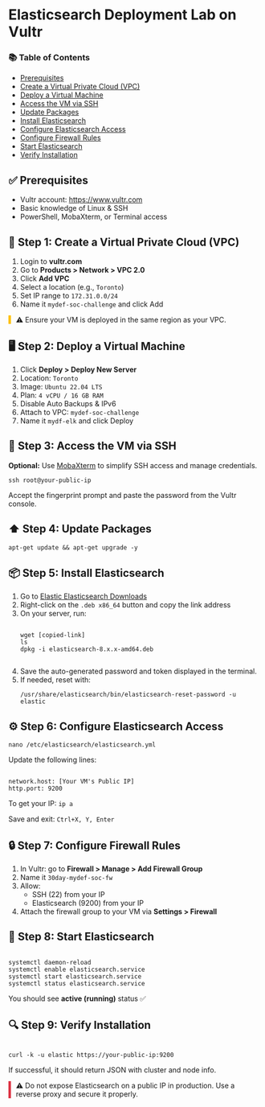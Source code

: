 <h1>Elasticsearch Deployment Lab on Vultr</h1>

<nav>
  <h3>📚 Table of Contents</h3>
  <ul>
    <li><a href="#prerequisites">Prerequisites</a></li>
    <li><a href="#vpc">Create a Virtual Private Cloud (VPC)</a></li>
    <li><a href="#vm">Deploy a Virtual Machine</a></li>
    <li><a href="#ssh">Access the VM via SSH</a></li>
    <li><a href="#update">Update Packages</a></li>
    <li><a href="#install">Install Elasticsearch</a></li>
    <li><a href="#configure">Configure Elasticsearch Access</a></li>
    <li><a href="#firewall">Configure Firewall Rules</a></li>
    <li><a href="#start">Start Elasticsearch</a></li>
    <li><a href="#verify">Verify Installation</a></li>
  </ul>
</nav>

<h2 id="prerequisites">✅ Prerequisites</h2>
<ul>
  <li>Vultr account: <a href="https://www.vultr.com" target="_blank">https://www.vultr.com</a></li>
  <li>Basic knowledge of Linux & SSH</li>
  <li>PowerShell, MobaXterm, or Terminal access</li>
</ul>

<h2 id="vpc">🧩 Step 1: Create a Virtual Private Cloud (VPC)</h2>
<ol>
  <li>Login to <strong>vultr.com</strong></li>
  <li>Go to <strong>Products > Network > VPC 2.0</strong></li>
  <li>Click <strong>Add VPC</strong></li>
  <li>Select a location (e.g., <code>Toronto</code>)</li>
  <li>Set IP range to <code>172.31.0.0/24</code></li>
  <li>Name it <code>mydef-soc-challenge</code> and click Add</li>
</ol>
<div class="note" style="border-left: 5px solid #ffc107; padding-left: 10px;">
  ⚠️ Ensure your VM is deployed in the same region as your VPC.
</div>

<h2 id="vm">🖥 Step 2: Deploy a Virtual Machine</h2>
<ol>
  <li>Click <strong>Deploy > Deploy New Server</strong></li>
  <li>Location: <code>Toronto</code></li>
  <li>Image: <code>Ubuntu 22.04 LTS</code></li>
  <li>Plan: <code>4 vCPU / 16 GB RAM</code></li>
  <li>Disable Auto Backups & IPv6</li>
  <li>Attach to VPC: <code>mydef-soc-challenge</code></li>
  <li>Name it <code>mydf-elk</code> and click Deploy</li>
</ol>

<h2 id="ssh">🔐 Step 3: Access the VM via SSH</h2>
<p><strong>Optional:</strong> Use <a href="https://mobaxterm.mobatek.net/download.html" target="_blank">MobaXterm</a> to simplify SSH access and manage credentials.</p>
<pre><code>ssh root@your-public-ip</code></pre>
<p>Accept the fingerprint prompt and paste the password from the Vultr console.</p>

<h2 id="update">⬆️ Step 4: Update Packages</h2>
<pre><code>apt-get update && apt-get upgrade -y</code></pre>

<h2 id="install">📦 Step 5: Install Elasticsearch</h2>
<ol>
  <li>Go to <a href="https://www.elastic.co/downloads/elasticsearch" target="_blank">Elastic Elasticsearch Downloads</a></li>
  <li>Right-click on the <code>.deb x86_64</code> button and copy the link address</li>
  <li>On your server, run:
    <pre><code>
wget [copied-link]
ls
dpkg -i elasticsearch-8.x.x-amd64.deb
    </code></pre>
  </li>
  <li>Save the auto-generated password and token displayed in the terminal.</li>
  <li>If needed, reset with:
    <pre><code>/usr/share/elasticsearch/bin/elasticsearch-reset-password -u elastic</code></pre>
  </li>
</ol>

<h2 id="configure">⚙️ Step 6: Configure Elasticsearch Access</h2>
<pre><code>nano /etc/elasticsearch/elasticsearch.yml</code></pre>
<p>Update the following lines:</p>
<pre><code>
network.host: [Your VM's Public IP]
http.port: 9200
</code></pre>
<p>To get your IP: <code>ip a</code></p>
<p>Save and exit: <code>Ctrl+X, Y, Enter</code></p>

<h2 id="firewall">🔒 Step 7: Configure Firewall Rules</h2>
<ol>
  <li>In Vultr: go to <strong>Firewall > Manage > Add Firewall Group</strong></li>
  <li>Name it <code>30day-mydef-soc-fw</code></li>
  <li>Allow:
    <ul>
      <li>SSH (22) from your IP</li>
      <li>Elasticsearch (9200) from your IP</li>
    </ul>
  </li>
  <li>Attach the firewall group to your VM via <strong>Settings > Firewall</strong></li>
</ol>

<h2 id="start">🚀 Step 8: Start Elasticsearch</h2>
<pre><code>
systemctl daemon-reload
systemctl enable elasticsearch.service
systemctl start elasticsearch.service
systemctl status elasticsearch.service
</code></pre>
<p>You should see <strong>active (running)</strong> status ✅</p>

<h2 id="verify">🔍 Step 9: Verify Installation</h2>
<pre><code>
curl -k -u elastic https://your-public-ip:9200
</code></pre>
<p>If successful, it should return JSON with cluster and node info.</p>

<div class="note" style="border-left: 5px solid #dc3545; padding-left: 10px;">
  ⚠️ Do not expose Elasticsearch on a public IP in production. Use a reverse proxy and secure it properly.
</div>
